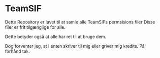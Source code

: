 TeamSIF
=======

Dette Repository er lavet til at samle alle TeamSIFs permsisions filer
Disse filer er frit tilgænglige for alle.

Dette betyder også at alle har ret til at bruge dem.

Dog forventer jeg, at i enten skriver til mig eller griver mig kredits.
På forhånd tak.
